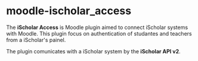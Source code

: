 # moodle-ischolar_access

The <strong>iScholar Access</strong> is Moodle plugin aimed to connect iScholar systems with Moodle.
This plugin focus on authentication of studantes and teachers from a iScholar's painel.

The plugin comunicates with a iScholar system by the <strong>iScholar API v2</strong>.
